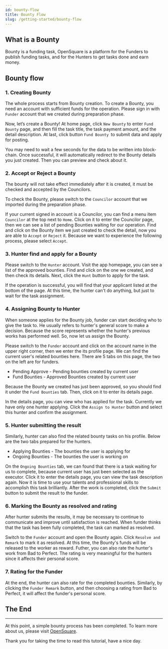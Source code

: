 ```yaml
---
id: bounty-flow
title: Bounty Flow
slug: /getting-started/bounty-flow
---
```


## What is a Bounty

Bounty is a funding task, OpenSquare is a platform for the Funders to publish funding tasks, and for the Hunters to get tasks done and earn money.

## Bounty flow

### 1. Creating Bounty

The whole process starts from Bounty creation. To create a Bounty, you need an account with sufficient funds for the operation. Please sign in with `Funder` account that we created during preparation phase.

Now, let’s create a Bounty! At home page, click `New Bounty` to enter `Fund Bounty` page, and then fill the task title, the task payment amount, and the detail description. At last, click button `Fund Bounty `to submit data and apply for posting.

You may need to wait a few seconds for the data to be written into block-chain. Once successful, it will automatically redirect to the Bounty details you just created. Then you can preview and check about it.

### 2. Accept or Reject a Bounty

The bounty will not take effect immediately after it is created, it must be checked and accepted by the Councilors.

To check the Bounty, please switch to the `Councilor` account that we imported during the preparation phase.

If your current signed in account is a Councilor, you can find a menu item `Councilor` at  the top next to `Home`. Click on it to enter the Councilor page, then we can see a list of pending Bounties waiting for our operation. Find and click on the Bounty item we just created to check the detail, now you are able to `Accept` or `Reject` it. Because we want to experience the following process, please select `Accept`.

### 3. Hunter find and apply for a Bounty

Please switch to the `Hunter` account. Visit the app homepage, you can see a list of the approved bounties. Find and click on the one we created, and then check its details. Next, click the `Hunt` button to apply for the task.

If the operation is successful, you will find that your applicant listed at the bottom of the page. At this time, the hunter can't do anything, but just to wait for the task assignment.

### 4. Assigning Bounty to Hunter

When someone applies for the Bounty job, funder can start deciding who to give the task to. He usually refers to hunter's general score to make a decision. Because the score represents whether the hunter's previous works has performed well. So, now let us assign the Bounty.

Please switch to the `Funder` account and click on the account name in the upper right corner, then we enter the its profile page. We can find the current user's related bounties here. There are 5 tabs on this page, the two on the left are for funders.

* Pending Approve - Pending bounties created by current user
* Fund Bounties - Approved Bounties created by current user

Because the Bounty we created has just been approved, so you should find it under the `Fund Bounties` tab. Then, click on it to enter its details page.

In the details page, you can view who has applied for the task. Currently we have only one hunter applying. Click the `Assign to Hunter` button and select this hunter and confirm the assignment.

### 5. Hunter submitting the result

Similarly, hunter can also find the related bounty tasks on his profile. Below are the two tabs prepared for the hunters.

* Applying Bounties - The bounties the user is applying for
* Ongoing Bounties - The bounties the user is working on

On the `Ongoing Bounties` tab, we can found that there is a task waiting for us to complete, because current user has just been selected as the executor. Click it to enter the details page, you can view the task description again. Now it is time to use your talents and professional skills to accomplish this task brilliantly. After the work is completed, click the `Submit` button to submit the result to the funder.

### 6. Marking the Bounty as resolved and rating

After hunter submits the results, it may be necessary to continue to communicate and improve until satisfaction is reached. When funder thinks that the task has been fully completed, the task can marked as resolved.

Switch to the `Funder` account and open the Bounty again. Click `Resolve and Remark` to mark it as resolved. At this time, the Bounty's funds will be released to the worker as reward. Futher, you can also rate the hunter's work from Bad to Perfect. The rating is very meaningful for the hunters since it affects their personal score.

### 7. Rating for the Funder

At the end, the hunter can also rate for the completed bounties. Similarly, by clicking the `Funder Remark` button, and then choosing a rating from Bad to Perfect, it will affect the funder's personal score.

## The End

------

At this point, a simple bounty process has been completed. To learn more about us, please visit [OpenSquare](https://github.com/opensquare-network).

Thank you for taking the time to read this tutorial, have a nice day.

